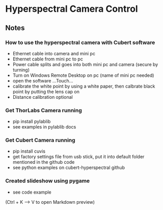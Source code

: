 # Hyperspectral Camera Control

## Notes

### How to use the hyperspectral camera with Cubert software
- Ethernet cable into camera and mini pc
- Ethernet cable from mini pc to pc
- Power cable splits and goes into both mini pc and camera (secure by turning)
- Turn on Windows Remote Desktop on pc (name of mini pc needed)
- open the software ...Touch...
- calibrate the white point by using a white paper, then calbrate black point by putting the lens cap on
- Distance calibration optional

### Get ThorLabs Camera running
- pip install pylablib
- see examples in pylablib docs

### Get Cubert Camera running
- pip install cuvis
- get factory settings file from usb stick, put it into default folder mentioned in the github code
- see python examples on cubert-hyperspectral github

### Created slideshow using pygame
- see code example


(Ctrl + K --> V to open Markdown preview)
